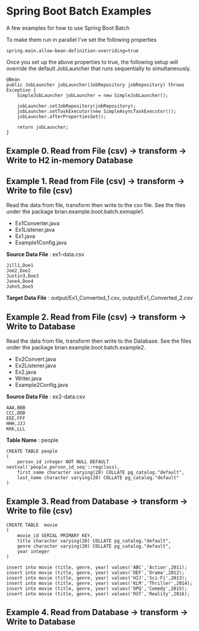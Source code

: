 # Spring Boot Batch Examples
A few examples for how to use Spring Boot Batch


To make them run in parallel I've set the following properties

```
spring.main.allow-bean-definition-overriding=true
```

Once you set up the above properties to true, the following setup will override the default JobLauncher that runs sequentially to simultaneously.

```
@Bean
public JobLauncher jobLauncher(JobRepository jobRepository) throws Exception {
	SimpleJobLauncher jobLauncher = new SimpleJobLauncher();

	jobLauncher.setJobRepository(jobRepository);
	jobLauncher.setTaskExecutor(new SimpleAsyncTaskExecutor());
	jobLauncher.afterPropertiesSet();

	return jobLauncher;
}
```

## Example 0. Read __from File__ (csv) -> transform -> Write to H2 in-memory Database


## Example 1. Read __from File__ (csv) -> transform -> Write to file (csv)
Read the data from file, transform then write to the csv file. See the files under the package brian.example.boot.batch.exmaple1.

- Ex1Converter.java
- Ex1Listener.java
- Ex1.java
- Example1Config.java

__Source Data File__ : ex1-data.csv

```
Jill1,Doe1
Joe2,Doe2
Justin3,Doe3
Jane4,Doe4
John5,Doe5
```

__Target Data File__ : output/Ex1_Converted_1.csv, output/Ex1_Converted_2.csv


## Example 2. Read from File (csv) -> transform -> Write to Database
Read the data from file, transform then write to the Database. See the files under the package brian.example.boot.batch.example2. 
 
- Ex2Convert.java
- Ex2Listener.java
- Ex2.java
- Writer.java
- Example2Config.java

__Source Data File__ : ex2-data.csv

```
AAA,BBB
CCC,DDD
EEE,FFF
HHH,JJJ
KKK,LLL
```

__Table Name__ : people

```
CREATE TABLE people
(
    person_id integer NOT NULL DEFAULT nextval('people_person_id_seq'::regclass),
    first_name character varying(20) COLLATE pg_catalog."default",
    last_name character varying(20) COLLATE pg_catalog."default"
)
```



## Example 3. Read from Database -> transform -> Write to file (csv)
 
```
CREATE TABLE  movie
(
    movie_id SERIAL PRIMARY KEY,
    title character varying(20) COLLATE pg_catalog."default",
    genre character varying(20) COLLATE pg_catalog."default",
    year integer
)
```
 
```
insert into movie (title, genre, year) values('ABC','Action',2011);
insert into movie (title, genre, year) values('DEF','Drama',2012);
insert into movie (title, genre, year) values('HIJ','Sci-Fi',2013);
insert into movie (title, genre, year) values('KLM','Thriller',2014);
insert into movie (title, genre, year) values('OPQ','Comedy',2015);
insert into movie (title, genre, year) values('RST','Reality',2016);
```
## Example 4. Read from Database -> transform -> Write to Database

